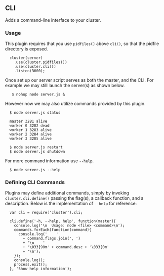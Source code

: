 
## CLI

 Adds a command-line interface to your cluster.

### Usage

This plugin requires that you use `pidfiles()`
above `cli()`, so that the pidfile directory
is exposed.

      cluster(server)
        .use(cluster.pidfiles())
        .use(cluster.cli())
        .listen(3000);

Once set up our server script serves as both
the master, and the CLI. For example we may
still launch the server(s) as shown below.

       $ nohup node server.js &

However now we may also utilize commands
provided by this plugin.

      $ node server.js status

      master 3281 alive
      worker 0 3282 dead
      worker 1 3283 alive
      worker 2 3284 alive
      worker 3 3285 alive

      $ node server.js restart
      $ node server.js shutdown

For more command information use `--help`.

      $ node server.js --help

### Defining CLI Commands

 Plugins may define additional commands, simply by invoking `cluster.cli.define()` passing the flag(s), a callback function,
 and a description. Below is the implementation of `--help` for reference:

      var cli = require('cluster').cli;

      cli.define('-h, --help, help', function(master){
        console.log('\n  Usage: node <file> <command>\n');
        commands.forEach(function(command){
          console.log('    '
            + command.flags.join(', ')
            + '\n    '
            + '\033[90m' + command.desc + '\033[0m'
            + '\n');
        });
        console.log();
        process.exit();
      }, 'Show help information');
